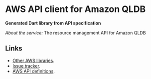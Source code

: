 # AWS API client for Amazon QLDB

**Generated Dart library from API specification**

*About the service:*
The resource management API for Amazon QLDB

## Links

- [Other AWS libraries](https://github.com/agilord/aws_client/tree/master/generated).
- [Issue tracker](https://github.com/agilord/aws_client/issues).
- [AWS API definitions](https://github.com/aws/aws-sdk-js/tree/master/apis).
